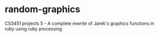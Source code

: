 # random-graphics
CS3451 projects 5 - A complete rewrite of Jarek's graphics functions in ruby using ruby processing

